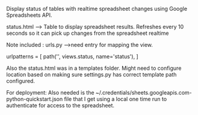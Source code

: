 Display status of tables with realtime spreadsheet changes using Google Spreadsheets API.

status.html --> Table to display spreadsheet results. Refreshes every 10 seconds so it can pick up changes from the spreadsheet realtime

Note included : urls.py -->need entry for mapping the view.

urlpatterns = [
    path('', views.status, name='status'),
]

Also the status.html was in a templates folder.  Might need to configure location based on making sure settings.py has correct template path configured.

For deployment: Also needed is the  ~/.credentials/sheets.googleapis.com-python-quickstart.json file that I get using a local one time run to authenticate for access to the spreadsheet.